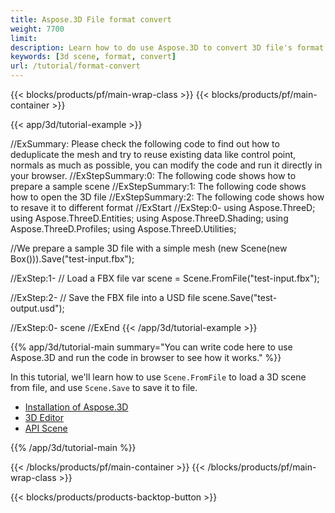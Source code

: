 ```yaml
---
title: Aspose.3D File format convert
weight: 7700
limit: 
description: Learn how to do use Aspose.3D to convert 3D file's format
keywords: [3d scene, format, convert]
url: /tutorial/format-convert
---
```


{{< blocks/products/pf/main-wrap-class >}}
{{< blocks/products/pf/main-container >}}

{{< app/3d/tutorial-example >}}

//ExSummary: Please check the following code to find out how to deduplicate the mesh and try to reuse existing data like control point, normals as much as possible, you can modify the code and run it directly in your browser.
//ExStepSummary:0: The following code shows how to prepare a sample scene
//ExStepSummary:1: The following code shows how to open the 3D file
//ExStepSummary:2: The following code shows how to resave it to different format
//ExStart
//ExStep:0-
using Aspose.ThreeD;
using Aspose.ThreeD.Entities;
using Aspose.ThreeD.Shading;
using Aspose.ThreeD.Profiles;
using Aspose.ThreeD.Utilities;


//We prepare a sample 3D file with a simple mesh
(new Scene(new Box())).Save("test-input.fbx");

//ExStep:1-
// Load a FBX file 
var scene = Scene.FromFile("test-input.fbx"); 

//ExStep:2-
// Save the FBX file into a USD file
scene.Save("test-output.usd");

//ExStep:0-
scene
//ExEnd
{{< /app/3d/tutorial-example >}}

{{% app/3d/tutorial-main summary="You can write code here to use Aspose.3D and run the code in browser to see how it works." %}}

In this tutorial, we'll learn how to use `Scene.FromFile` to load a 3D scene from file, and use `Scene.Save` to save it to file.

* [Installation of Aspose.3D](https://docs.aspose.com/3d/net/installation/)
* [3D Editor](https://products.aspose.app/3d/editor/)
* [API Scene](https://reference.aspose.com/3d/net/aspose.threed/scene/)

{{% /app/3d/tutorial-main %}}

{{< /blocks/products/pf/main-container >}}
{{< /blocks/products/pf/main-wrap-class >}}

{{< blocks/products/products-backtop-button >}}